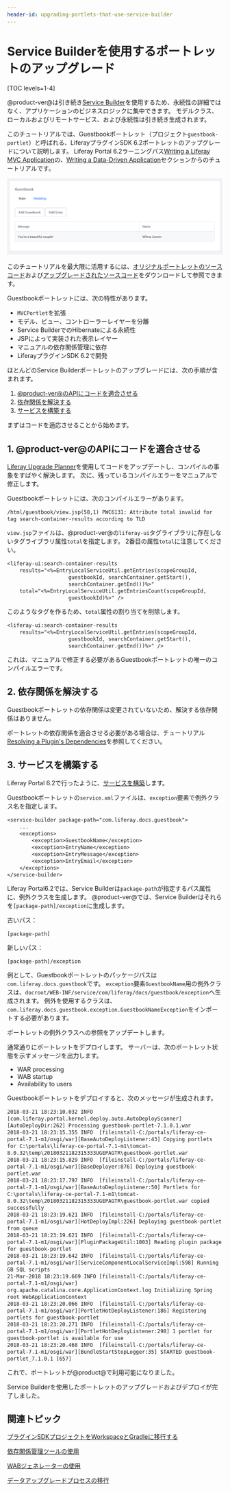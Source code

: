 ```yaml
---
header-id: upgrading-portlets-that-use-service-builder
---
```


# Service Builderを使用するポートレットのアップグレード

[TOC levels=1-4]

@product-ver@は引き続き[Service Builder](/docs/7-1/tutorials/-/knowledge_base/t/service-builder)を使用するため、永続性の詳細ではなく、アプリケーションのビジネスロジックに集中できます。 モデルクラス、ローカルおよびリモートサービス、および永続性は引き続き生成されます。

このチュートリアルでは、Guestbookポートレット（プロジェクト`guestbook-portlet`）と呼ばれる、LiferayプラグインSDK 6.2ポートレットのアップグレードについて説明します。 Liferay Portal 6.2ラーニングパス[Writing a Liferay MVC Application](/docs/6-2/tutorials/-/knowledge_base/t/writing-a-liferay-mvc-application)の、[Writing a Data-Driven Application](/docs/6-2/tutorials/-/knowledge_base/t/writing-a-data-driven-application)セクションからのチュートリアルです。

![図1：Guestbookポートレットは、ゲストブックとゲストブックエントリをモデル化します。](../../../../images/upgrade-service-builder-portlet-guestbook.png)

このチュートリアルを最大限に活用するには、[オリジナルポートレットのソースコード](https://portal.liferay.dev/documents/113763090/114000186/guestbook-portlet-pre-7-0-upgrade.zip)および[アップグレードされたソースコード](https://portal.liferay.dev/documents/113763090/114000653/guestbook-portlet-post-7-1-upgrade.zip)をダウンロードして参照できます。

Guestbookポートレットには、次の特性があります。

  - `MVCPortlet`を拡張
  - モデル、ビュー、コントローラーレイヤーを分離
  - Service BuilderでのHibernateによる永続性
  - JSPによって実装された表示レイヤー
  - マニュアルの依存関係管理に依存
  - LiferayプラグインSDK 6.2で開発

ほとんどのService Builderポートレットのアップグレードには、次の手順が含まれます。

1.  [@product-ver@のAPIにコードを適合させる](#1-adapt-the-code-to-product-vers-api)
2.  [依存関係を解決する](#2-resolve-dependencies)
3.  [サービスを構築する](#3-build-the-services)

まずはコードを適応させることから始めます。

## 1\. @product-ver@のAPIにコードを適合させる

[Liferay Upgrade Planner](/docs/7-1/tutorials/-/knowledge_base/t/liferay-upgrade-planner)を使用してコードをアップデートし、コンパイルの事象をすばやく解決します。 次に、残っているコンパイルエラーをマニュアルで修正します。

Guestbookポートレットには、次のコンパイルエラーがあります。

    /html/guestbook/view.jsp(58,1) PWC6131: Attribute total invalid for tag search-container-results according to TLD

`view.jsp`ファイルは、@product-ver@の`liferay-ui`タグライブラリに存在しないタグライブラリ属性`total`を指定します。 2番目の属性`total`に注意してください。

    <liferay-ui:search-container-results
        results="<%=EntryLocalServiceUtil.getEntries(scopeGroupId,
                        guestbookId, searchContainer.getStart(),
                        searchContainer.getEnd())%>"
        total="<%=EntryLocalServiceUtil.getEntriesCount(scopeGroupId,
                        guestbookId)%>" />

このようなタグを作るため、`total`属性の割り当てを削除します。

    <liferay-ui:search-container-results
        results="<%=EntryLocalServiceUtil.getEntries(scopeGroupId,
                        guestbookId, searchContainer.getStart(),
                        searchContainer.getEnd())%>" />

これは、マニュアルで修正する必要があるGuestbookポートレットの唯一のコンパイルエラーです。

## 2\. 依存関係を解決する

Guestbookポートレットの依存関係は変更されていないため、解決する依存関係はありません。

ポートレットの依存関係を適合させる必要がある場合は、チュートリアル[Resolving a Plugin's Dependencies](/docs/7-1/tutorials/-/knowledge_base/t/resolving-a-plugins-dependencies)を参照してください。

## 3\. サービスを構築する

Liferay Portal 6.2で行ったように、[サービスを構築](/docs/7-1/tutorials/-/knowledge_base/t/running-service-builder)します。

Guestbookポートレットの`service.xml`ファイルは、`exception`要素で例外クラス名を指定します。

    <service-builder package-path="com.liferay.docs.guestbook">
        ...
        <exceptions>
            <exception>GuestbookName</exception>
            <exception>EntryName</exception>
            <exception>EntryMessage</exception>
            <exception>EntryEmail</exception>
        </exceptions>
    </service-builder>

Liferay Portal6.2では、Service Builderは`package-path`が指定するパス属性に、例外クラスを生成します。 @product-ver@では、Service Builderはそれらを`[package-path]/exception`に生成します。

古いパス：

    [package-path]

新しいパス：

``` 
[package-path]/exception 
```

例として、Guestbookポートレットのパッケージパスは`com.liferay.docs.guestbook`です。 `exception`要素`GuestbookName`用の例外クラスは、`docroot/WEB-INF/service/com/liferay/docs/guestbook/exception`へ生成されます。 例外を使用するクラスは、`com.liferay.docs.guestbook.exception.GuestbookNameException`をインポートする必要があります。

ポートレットの例外クラスへの参照をアップデートします。

通常通りにポートレットをデプロイします。 サーバーは、次のポートレット状態を示すメッセージを出力します。

  - WAR processing
  - WAB startup
  - Availability to users

Guestbookポートレットをデプロイすると、次のメッセージが生成されます。

    2018-03-21 18:23:10.032 INFO  [com.liferay.portal.kernel.deploy.auto.AutoDeployScanner][AutoDeployDir:262] Processing guestbook-portlet-7.1.0.1.war
    2018-03-21 18:23:15.355 INFO  [fileinstall-C:/portals/liferay-ce-portal-7.1-m1/osgi/war][BaseAutoDeployListener:43] Copying portlets for C:\portals\liferay-ce-portal-7.1-m1\tomcat-8.0.32\temp\20180321182315333UGEPAGTR\guestbook-portlet.war
    2018-03-21 18:23:15.829 INFO  [fileinstall-C:/portals/liferay-ce-portal-7.1-m1/osgi/war][BaseDeployer:876] Deploying guestbook-portlet.war
    2018-03-21 18:23:17.797 INFO  [fileinstall-C:/portals/liferay-ce-portal-7.1-m1/osgi/war][BaseAutoDeployListener:50] Portlets for C:\portals\liferay-ce-portal-7.1-m1\tomcat-8.0.32\temp\20180321182315333UGEPAGTR\guestbook-portlet.war copied successfully
    2018-03-21 18:23:19.621 INFO  [fileinstall-C:/portals/liferay-ce-portal-7.1-m1/osgi/war][HotDeployImpl:226] Deploying guestbook-portlet from queue
    2018-03-21 18:23:19.621 INFO  [fileinstall-C:/portals/liferay-ce-portal-7.1-m1/osgi/war][PluginPackageUtil:1003] Reading plugin package for guestbook-portlet
    2018-03-21 18:23:19.642 INFO  [fileinstall-C:/portals/liferay-ce-portal-7.1-m1/osgi/war][ServiceComponentLocalServiceImpl:598] Running GB SQL scripts
    21-Mar-2018 18:23:19.669 INFO [fileinstall-C:/portals/liferay-ce-portal-7.1-m1/osgi/war] org.apache.catalina.core.ApplicationContext.log Initializing Spring root WebApplicationContext
    2018-03-21 18:23:20.066 INFO  [fileinstall-C:/portals/liferay-ce-portal-7.1-m1/osgi/war][PortletHotDeployListener:186] Registering portlets for guestbook-portlet
    2018-03-21 18:23:20.271 INFO  [fileinstall-C:/portals/liferay-ce-portal-7.1-m1/osgi/war][PortletHotDeployListener:298] 1 portlet for guestbook-portlet is available for use
    2018-03-21 18:23:20.468 INFO  [fileinstall-C:/portals/liferay-ce-portal-7.1-m1/osgi/war][BundleStartStopLogger:35] STARTED guestbook-portlet_7.1.0.1 [657]

これで、ポートレットが@product@で利用可能になりました。

Service Builderを使用したポートレットのアップグレードおよびデプロイが完了しました。

## 関連トピック

[プラグインSDKプロジェクトをWorkspaceとGradleに移行する](/docs/7-1/tutorials/-/knowledge_base/t/migrating-traditional-plugins-to-workspace-web-applications)

[依存関係管理ツールの使用](/docs/7-1/tutorials/-/knowledge_base/t/resolving-a-plugins-dependencies#using-a-dependency-management-tool)

[WABジェネレーターの使用](/docs/7-1/tutorials/-/knowledge_base/t/using-the-wab-generator)

[データアップグレードプロセスの移行](/docs/7-1/tutorials/-/knowledge_base/t/optimizing-app-upgrade-processes)
